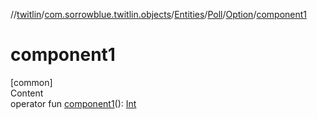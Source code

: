 //[twitlin](../../../../index.md)/[com.sorrowblue.twitlin.objects](../../../index.md)/[Entities](../../index.md)/[Poll](../index.md)/[Option](index.md)/[component1](component1.md)



# component1  
[common]  
Content  
operator fun [component1](component1.md)(): [Int](https://kotlinlang.org/api/latest/jvm/stdlib/kotlin/-int/index.html)  



